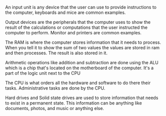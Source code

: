 An input unit is any device that the user can use to provide instructions to the computer, keyboards and mice are common examples.

Output devices are the peripherals that the computer uses to show the result of the calculations or computations that the user instructed the computer to perform. Monitor and printers are common examples.

The RAM is where the computer stores information that it needs to process. When you tell it to show the sum of two values the values are stored in ram and then processes. The result is also stored in it.

Arithmetic operations like addition and subtraction are done using the ALU which is a chip that's located on the motherboard of the computer. It's a part of the logic unit next to the CPU

The CPU is what orders all the hardware and software to do there their tasks. Administrative tasks are done by the CPU.

Hard drives and Solid state drives are used to store information that needs to exist in a permanent state.  This information can be anything like documents, photos, and music or anything else.